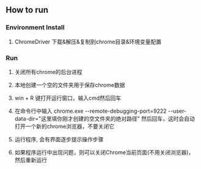 ## How to run
### Environment Install
1. ChromeDriver 下载&解压&复制到chrome目录&环境变量配置

### Run
1. 关闭所有chrome的后台进程

2. 本地创建一个空的文件夹用于保存chrome数据

3. win + R 键打开运行窗口，输入cmd然后回车 

4. 在命令行中输入 chrome.exe --remote-debugging-port=9222 --user-data-dir="这里填你刚才创建的空文件夹的绝对路径" 然后回车，这时会自动打开一个新的chrome浏览器，不要关闭它

4. 运行程序, 会有界面逐步提示操作步骤

5. 如果程序运行中出现问题，则可以关闭Chrome当前页面(不用关闭浏览器)，然后重新运行

